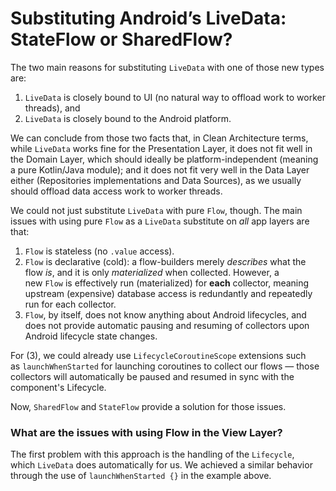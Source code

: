 # Substituting Android’s LiveData: StateFlow or SharedFlow?

The two main reasons for substituting `LiveData` with one of those new types are:

1. `LiveData` is closely bound to UI (no natural way to offload work to worker threads), and
2. `LiveData` is closely bound to the Android platform.

We can conclude from those two facts that, in Clean Architecture terms, while `LiveData` works fine for the Presentation Layer, it does not fit well in the Domain Layer, which should ideally be platform-independent (meaning a pure Kotlin/Java module); and it does not fit very well in the Data Layer either (Repositories implementations and Data Sources), as we usually should offload data access work to worker threads.

We could not just substitute `LiveData` with pure `Flow`, though. The main issues with using pure `Flow` as a `LiveData` substitute on *all* app layers are that:

1. `Flow` is stateless (no `.value` access).
2. `Flow` is declarative (cold): a flow-builders merely *describes* what the flow *is*, and it is only *materialized* when collected. However, a new `Flow` is effectively run (materialized) for **each** collector, meaning upstream (expensive) database access is redundantly and repeatedly run for each collector.
3. `Flow`, by itself, does not know anything about Android lifecycles, and does not provide automatic pausing and resuming of collectors upon Android lifecycle state changes.

For (3), we could already use `LifecycleCoroutineScope` extensions such as `launchWhenStarted` for launching coroutines to collect our flows — those collectors will automatically be paused and resumed in sync with the component's Lifecycle.

Now, `SharedFlow` and `StateFlow` provide a solution for those issues.

### What are the issues with using Flow in the View Layer?

The first problem with this approach is the handling of the `Lifecycle`, which `LiveData` does automatically for us. We achieved a similar behavior through the use of `launchWhenStarted {}` in the example above.
